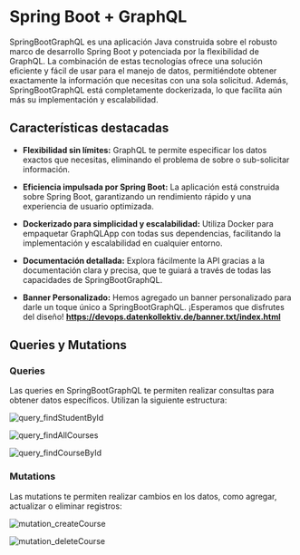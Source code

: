 # Spring Boot + GraphQL
SpringBootGraphQL es una aplicación Java construida sobre el robusto marco de desarrollo Spring Boot y potenciada por la  flexibilidad de GraphQL. La combinación de estas tecnologías ofrece una solución eficiente y fácil de usar para el manejo de datos, permitiéndote obtener exactamente la información que necesitas con una sola solicitud. Además, SpringBootGraphQL está completamente dockerizada, lo que facilita aún más su implementación y escalabilidad.

## Características destacadas

- **Flexibilidad sin límites:** GraphQL te permite especificar los datos exactos que necesitas, eliminando el problema de sobre o sub-solicitar información.

- **Eficiencia impulsada por Spring Boot:** La aplicación está construida sobre Spring Boot, garantizando un rendimiento rápido y una experiencia de usuario optimizada.

- **Dockerizado para simplicidad y escalabilidad:** Utiliza Docker para empaquetar GraphQLApp con todas sus dependencias, facilitando la implementación y escalabilidad en cualquier entorno.

- **Documentación detallada:** Explora fácilmente la API gracias a la documentación clara y precisa, que te guiará a través de todas las capacidades de SpringBootGraphQL.

- **Banner Personalizado:** Hemos agregado un banner personalizado para darle un toque único a SpringBootGraphQL. ¡Esperamos que disfrutes del diseño! **https://devops.datenkollektiv.de/banner.txt/index.html**

## Queries y Mutations

### Queries

Las queries en SpringBootGraphQL te permiten realizar consultas para obtener datos específicos. Utilizan la siguiente estructura:

![query_findStudentById](https://github.com/JuanFe05/SpringBootGraphQL/assets/40324908/eae393e1-8618-4c0f-b31c-23bab068f5a3)

![query_findAllCourses](https://github.com/JuanFe05/SpringBootGraphQL/assets/40324908/beb8050b-8709-4b0f-b5b4-56116caa633a)

![query_findCourseById](https://github.com/JuanFe05/SpringBootGraphQL/assets/40324908/5ed52cb2-2c3b-4159-860a-2fcb493f7e26)

### Mutations

Las mutations te permiten realizar cambios en los datos, como agregar, actualizar o eliminar registros:

![mutation_createCourse](https://github.com/JuanFe05/SpringBootGraphQL/assets/40324908/07c1dc86-362d-4492-86d4-1b4accf92fcf)

![mutation_deleteCourse](https://github.com/JuanFe05/SpringBootGraphQL/assets/40324908/0754c002-130c-4f9d-88d1-06141d39131d)